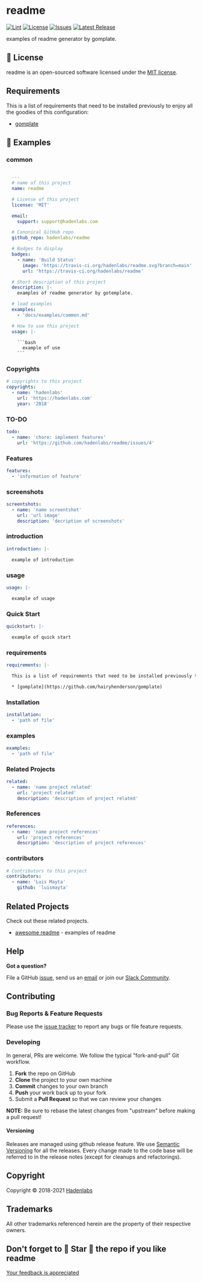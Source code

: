 <!--


  ** DO NOT EDIT THIS FILE
  **
  ** 1) Make all changes to `README.yaml`
  ** 2) Run`make readme` to rebuild this file.
  **
  ** (We maintain HUNDREDS of open source projects. This is how we maintain our sanity.)
  **


  -->

# readme

[![Lint](https://github.com/hadenlabs/readme/actions/workflows/lint.yml/badge.svg?branch=develop)](https://github.com/hadenlabs/readme/actions) [![License](https://img.shields.io/github/license/hadenlabs/readme.svg)](https://github.com/hadenlabs/readme) [![Issues](https://img.shields.io/github/issues/hadenlabs/readme.svg)](https://github.com/hadenlabs/readme) [![Latest Release](https://img.shields.io/github/release/hadenlabs/readme.svg)](https://github.com/hadenlabs/readme/releases)

examples of readme generator by gomplate.

## :page_facing_up: License

readme is an open-sourced software licensed under the [MIT license](LICENSE.md).

## Requirements

This is a list of requirements that need to be installed previously to enjoy all the goodies of this configuration:

- [gomplate](https://github.com/hairyhenderson/gomplate)

## :page_facing_up: Examples

### common

````yaml

  ---
  # name of this project
  name: readme

  # License of this project
  license: 'MIT'

  email:
    support: support@hadenlabs.com

  # Canonical GitHub repo
  github_repo: hadenlabs/readme

  # Badges to display
  badges:
    - name: 'Build Status'
      image: 'https://travis-ci.org/hadenlabs/readme.svg?branch=main'
      url: 'https://travis-ci.org/hadenlabs/readme'

  # Short description of this project
  description: |-
    examples of readme generator by gotemplate.

  # load examples
  examples:
    - 'docs/examples/common.md'

  # How to use this project
  usage: |-

    ```bash
      example of use
    ```

````

### Copyrights

```yaml
# copyrights to this project
copyrights:
  - name: 'hadenlabs'
    url: 'https://hadenlabs.com'
    year: '2018'
```

### TO-DO

```yaml
todo:
  - name: 'chore: implement features'
    url: 'https://github.com/hadenlabs/readme/issues/4'
```

### Features

```yaml
features:
  - 'information of feature'
```

### screenshots

```yaml
screentshots:
  - name: 'name screentshot'
    url: 'url image'
    description: 'decription of screenshots'
```

### introduction

```yaml
introduction: |-

  example of introduction
```

### usage

```yaml
usage: |-

  example of usage
```

### Quick Start

```yaml
quickstart: |-

  example of quick start
```

### requirements

```yaml
requirements: |-

  This is a list of requirements that need to be installed previously to enjoy all the goodies of this configuration:

  * [gomplate](https://github.com/hairyhenderson/gomplate)
```

### Installation

```yaml
installation:
  - 'path of file'
```

### examples

```yaml
examples:
  - 'path of file'
```

### Related Projects

```yaml
related:
  - name: 'name project related'
    url: 'project related'
    description: 'description of project related'
```

### References

```yaml
references:
  - name: 'name project references'
    url: 'project references'
    description: 'description of project references'
```

### contributors

```yaml
# Contributors to this project
contributors:
  - name: 'Luis Mayta'
    github: 'luismayta'
```

## Related Projects

Check out these related projects.

- [awesome readme](https://github.com/matiassingers/awesome-readme) - examples of readme

## Help

**Got a question?**

File a GitHub [issue](https://github.com/hadenlabs/readme/issues), send us an [email](email) or join our [Slack Community](slack).

## Contributing

### Bug Reports & Feature Requests

Please use the [issue tracker](https://github.com/hadenlabs/readme/issues) to report any bugs or file feature requests.

### Developing

In general, PRs are welcome. We follow the typical "fork-and-pull" Git workflow.

1.  **Fork** the repo on GitHub
2.  **Clone** the project to your own machine
3.  **Commit** changes to your own branch
4.  **Push** your work back up to your fork
5.  Submit a **Pull Request** so that we can review your changes

**NOTE:** Be sure to rebase the latest changes from "upstream" before making a pull request!

#### Versioning

Releases are managed using github release feature. We use [Semantic Versioning](http://semver.org) for all the releases. Every change made to the code base will be referred to in the release notes (except for cleanups and refactorings).

## Copyright

Copyright © 2018-2021 [Hadenlabs](https://hadenlabs.com)

## Trademarks

All other trademarks referenced herein are the property of their respective owners.

## Don't forget to 🌟 Star 🌟 the repo if you like readme

[Your feedback is appreciated](https://github.com/hadenlabs/readme/issues)
